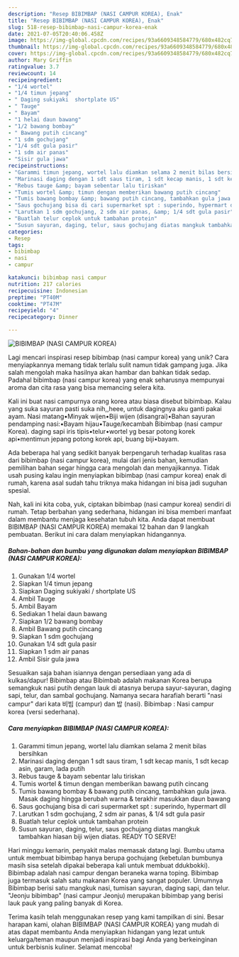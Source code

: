 ```yaml
---
description: "Resep BIBIMBAP (NASI CAMPUR KOREA), Enak"
title: "Resep BIBIMBAP (NASI CAMPUR KOREA), Enak"
slug: 518-resep-bibimbap-nasi-campur-korea-enak
date: 2021-07-05T20:40:06.458Z
image: https://img-global.cpcdn.com/recipes/93a6609348584779/680x482cq70/bibimbap-nasi-campur-korea-foto-resep-utama.jpg
thumbnail: https://img-global.cpcdn.com/recipes/93a6609348584779/680x482cq70/bibimbap-nasi-campur-korea-foto-resep-utama.jpg
cover: https://img-global.cpcdn.com/recipes/93a6609348584779/680x482cq70/bibimbap-nasi-campur-korea-foto-resep-utama.jpg
author: Mary Griffin
ratingvalue: 3.7
reviewcount: 14
recipeingredient:
- "1/4 wortel"
- "1/4 timun jepang"
- " Daging sukiyaki  shortplate US"
- " Tauge"
- " Bayam"
- "1 helai daun bawang"
- "1/2 bawang bombay"
- " Bawang putih cincang"
- "1 sdm gochujang"
- "1/4 sdt gula pasir"
- "1 sdm air panas"
- "Sisir gula jawa"
recipeinstructions:
- "Garammi timun jepang, wortel lalu diamkan selama 2 menit bilas bersihkan"
- "Marinasi daging dengan 1 sdt saus tiram, 1 sdt kecap manis, 1 sdt kecap asin, garam, lada putih"
- "Rebus tauge &amp; bayam sebentar lalu tiriskan"
- "Tumis wortel &amp; timun dengan memberikan bawang putih cincang"
- "Tumis bawang bombay &amp; bawang putih cincang, tambahkan gula jawa. Masak daging hingga berubah warna &amp; terakhir masukkan daun bawang"
- "Saus gochujang bisa di cari supermarket spt : superindo, hypermart dll"
- "Larutkan 1 sdm gochujang, 2 sdm air panas, &amp; 1/4 sdt gula pasir"
- "Buatlah telur ceplok untuk tambahan protein"
- "Susun sayuran, daging, telur, saus gochujang diatas mangkuk tambahkan hiasan biji wijen diatas. READY TO SERVE!"
categories:
- Resep
tags:
- bibimbap
- nasi
- campur

katakunci: bibimbap nasi campur 
nutrition: 217 calories
recipecuisine: Indonesian
preptime: "PT40M"
cooktime: "PT47M"
recipeyield: "4"
recipecategory: Dinner

---
```



![BIBIMBAP (NASI CAMPUR KOREA)](https://img-global.cpcdn.com/recipes/93a6609348584779/680x482cq70/bibimbap-nasi-campur-korea-foto-resep-utama.jpg)

Lagi mencari inspirasi resep bibimbap (nasi campur korea) yang unik? Cara menyiapkannya memang tidak terlalu sulit namun tidak gampang juga. Jika salah mengolah maka hasilnya akan hambar dan bahkan tidak sedap. Padahal bibimbap (nasi campur korea) yang enak seharusnya mempunyai aroma dan cita rasa yang bisa memancing selera kita.

Kali ini buat nasi campurnya orang korea atau biasa disebut bibimbap. Kalau yang suka sayuran pasti suka nih,,heee, untuk dagingnya aku ganti pakai ayam. Nasi matang•Minyak wijen•Biji wijen (disangrai)•Bahan sayuran pendamping nasi:•Bayam hijau•Tauge/kecambah Bibimbap (nasi campur Korea). daging sapi iris tipis•telur•wortel yg besar potong korek api•mentimun jepang potong korek api, buang biji•bayam.

Ada beberapa hal yang sedikit banyak berpengaruh terhadap kualitas rasa dari bibimbap (nasi campur korea), mulai dari jenis bahan, kemudian pemilihan bahan segar hingga cara mengolah dan menyajikannya. Tidak usah pusing kalau ingin menyiapkan bibimbap (nasi campur korea) enak di rumah, karena asal sudah tahu triknya maka hidangan ini bisa jadi suguhan spesial.


Nah, kali ini kita coba, yuk, ciptakan bibimbap (nasi campur korea) sendiri di rumah. Tetap berbahan yang sederhana, hidangan ini bisa memberi manfaat dalam membantu menjaga kesehatan tubuh kita. Anda dapat membuat BIBIMBAP (NASI CAMPUR KOREA) memakai 12 bahan dan 9 langkah pembuatan. Berikut ini cara dalam menyiapkan hidangannya.

<!--inarticleads1-->

##### Bahan-bahan dan bumbu yang digunakan dalam menyiapkan BIBIMBAP (NASI CAMPUR KOREA):

1. Gunakan 1/4 wortel
1. Siapkan 1/4 timun jepang
1. Siapkan  Daging sukiyaki / shortplate US
1. Ambil  Tauge
1. Ambil  Bayam
1. Sediakan 1 helai daun bawang
1. Siapkan 1/2 bawang bombay
1. Ambil  Bawang putih cincang
1. Siapkan 1 sdm gochujang
1. Gunakan 1/4 sdt gula pasir
1. Siapkan 1 sdm air panas
1. Ambil Sisir gula jawa


Sesuaikan saja bahan isiannya dengan persediaan yang ada di kulkas/dapur! Bibimbap atau Bibimbab adalah makanan Korea berupa semangkuk nasi putih dengan lauk di atasnya berupa sayur-sayuran, daging sapi, telur, dan sambal gochujang. Namanya secara harafiah berarti &#34;nasi campur&#34; dari kata 비빔 (campur) dan 밥 (nasi). Bibimbap : Nasi campur korea (versi sederhana). 

<!--inarticleads2-->

##### Cara menyiapkan BIBIMBAP (NASI CAMPUR KOREA):

1. Garammi timun jepang, wortel lalu diamkan selama 2 menit bilas bersihkan
1. Marinasi daging dengan 1 sdt saus tiram, 1 sdt kecap manis, 1 sdt kecap asin, garam, lada putih
1. Rebus tauge &amp; bayam sebentar lalu tiriskan
1. Tumis wortel &amp; timun dengan memberikan bawang putih cincang
1. Tumis bawang bombay &amp; bawang putih cincang, tambahkan gula jawa. Masak daging hingga berubah warna &amp; terakhir masukkan daun bawang
1. Saus gochujang bisa di cari supermarket spt : superindo, hypermart dll
1. Larutkan 1 sdm gochujang, 2 sdm air panas, &amp; 1/4 sdt gula pasir
1. Buatlah telur ceplok untuk tambahan protein
1. Susun sayuran, daging, telur, saus gochujang diatas mangkuk tambahkan hiasan biji wijen diatas. READY TO SERVE!


Hari minggu kemarin, penyakit malas memasak datang lagi. Bumbu utama untuk membuat bibimbap hanya berupa gochujang (kebetulan bumbunya masih sisa setelah dipakai beberapa kali untuk membuat ddukbokki). Bibimbap adalah nasi campur dengan beraneka warna toping. Bibimbap juga termasuk salah satu makanan Korea yang sangat populer. Umumnya Bibimbap berisi satu mangkuk nasi, tumisan sayuran, daging sapi, dan telur. &#34;Jeonju bibimbap&#34; (nasi campur Jeonju) merupakan bibimbap yang berisi lauk pauk yang paling banyak di Korea. 

Terima kasih telah menggunakan resep yang kami tampilkan di sini. Besar harapan kami, olahan BIBIMBAP (NASI CAMPUR KOREA) yang mudah di atas dapat membantu Anda menyiapkan hidangan yang lezat untuk keluarga/teman maupun menjadi inspirasi bagi Anda yang berkeinginan untuk berbisnis kuliner. Selamat mencoba!
